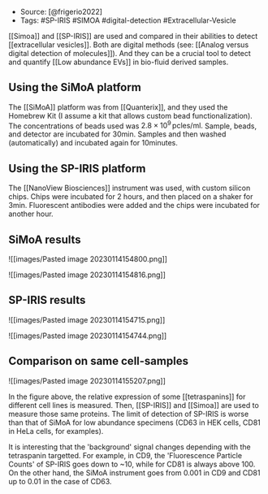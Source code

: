
- Source: [@frigerio2022]
- Tags: #SP-IRIS #SIMOA #digital-detection #Extracellular-Vesicle 

[[Simoa]] and [[SP-IRIS]] are used and compared in their abilities to detect [[extracellular vesicles]]. Both are digital methods (see: [[Analog versus digital detection of molecules]]). And they can be a crucial tool to detect and quantify [[Low abundance EVs]] in bio-fluid derived samples. 

## Using the SiMoA platform
The [[SiMoA]] platform was from [[Quanterix]], and they used the Homebrew Kit (I assume a kit that allows custom bead functionalization). The concentrations of beads used was $2.8\times 10^9 \,\textrm{pcles}/\textrm{ml}.$ 
Sample, beads, and detector are incubated for 30min. Samples and then washed (automatically) and incubated again for 10minutes. 

## Using the SP-IRIS platform
The [[NanoView Biosciences]] instrument was used, with custom silicon chips. Chips were incubated for 2 hours, and then placed on a shaker for 3min. Fluorescent antibodies were added and the chips were incubated for another hour. 

## SiMoA results
![[images/Pasted image 20230114154800.png]]

![[images/Pasted image 20230114154816.png]]


## SP-IRIS results
![[images/Pasted image 20230114154715.png]]

![[images/Pasted image 20230114154744.png]]

## Comparison on same cell-samples
![[images/Pasted image 20230114155207.png]]

In the figure above, the relative expression of some [[tetraspanins]] for different cell lines is measured. Then, [[SP-IRIS]] and [[Simoa]] are used to measure those same proteins. The limit of detection of SP-IRIS is worse than that of SiMoA for low abundance specimens (CD63 in HEK cells, CD81 in HeLa cells, for examples). 

It is interesting that the 'background' signal changes depending with the tetraspanin targetted. For example, in CD9, the 'Fluorescence Particle Counts' of SP-IRIS goes down to ~10, while for CD81 is always above 100. On the other hand, the SiMoA instrument goes from 0.001 in CD9 and CD81 up to 0.01 in the case of CD63. 